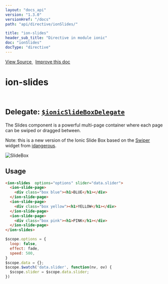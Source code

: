 ```yaml
---
layout: "docs_api"
version: "1.3.0"
versionHref: "/docs"
path: "api/directive/ionSlides/"

title: "ion-slides"
header_sub_title: "Directive in module ionic"
doc: "ionSlides"
docType: "directive"
---
```


<div class="improve-docs">
<a href='https://github.com/driftyco/ionic-v1/blob/master/js/angular/directive/slides.js#L2'>
View Source
</a>
&nbsp;
<a href='http://github.com/driftyco/ionic/edit/1.x/js/angular/directive/slides.js#L2'>
Improve this doc
</a>
</div>




<h1 class="api-title">

ion-slides



<br/>
<small>
Delegate: <a href="/docs/api/service/$ionicSlideBoxDelegate/"><code>$ionicSlideBoxDelegate</code></a>
</small>

</h1>





The Slides component is a powerful multi-page container where each page can be swiped or dragged between.

Note: this is a new version of the Ionic Slide Box based on the [Swiper](http://www.idangero.us/swiper/#.Vmc1J-ODFBc) widget from
[idangerous](http://www.idangero.us/).

![SlideBox](http://ionicframework.com.s3.amazonaws.com/docs/controllers/slideBox.gif)









<h2 id="usage">Usage</h2>

```html
<ion-slides  options="options" slider="data.slider">
  <ion-slide-page>
    <div class="box blue"><h1>BLUE</h1></div>
  </ion-slide-page>
  <ion-slide-page>
    <div class="box yellow"><h1>YELLOW</h1></div>
  </ion-slide-page>
  <ion-slide-page>
    <div class="box pink"><h1>PINK</h1></div>
  </ion-slide-page>
</ion-slides>
```

```js
$scope.options = {
  loop: false,
  effect: fade,
  speed: 500,
}
$scope.data = {};
$scope.$watch('data.slider', function(nv, ov) {
  $scope.slider = $scope.data.slider;
})
```









